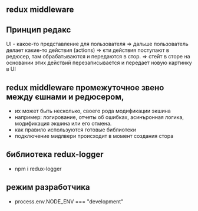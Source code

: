 ## redux middleware

## Принцип редакс
UI - какое-то представление для пользователя 
=> дальше пользователь делает какие-то действия (actions) 
=> єти действия поступают в редюсер, там обрабатываются и передаются в стор. 
=> стейт в сторе на основании этих действий перезаписывается и передает новую картинку в UI

## redux middleware промежуточное звено между єшнами и редюсером, 
- их может быть несколько, своего рода модификации экшина
- например: логирование, отчеты об ошибках, асинъронная логика, модификация экшина или его отмена.
- как правило используются готовые библиотеки
- подключение мидлвери происходит в момент создания стора

## библиотека redux-logger
- npm i redux-logger

## режим разработчика
- process.env.NODE_ENV === "development" 